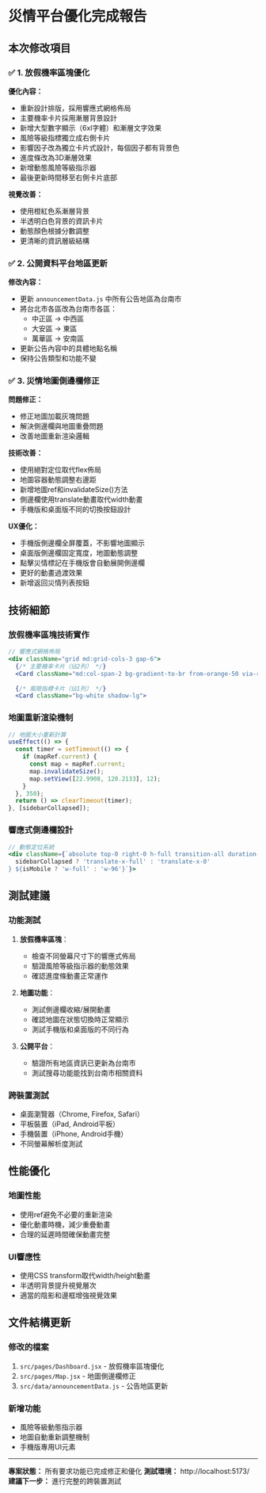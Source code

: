 # 災情平台優化完成報告

## 本次修改項目

### ✅ 1. 放假機率區塊優化
**優化內容：**
- 重新設計排版，採用響應式網格佈局
- 主要機率卡片採用漸層背景設計
- 新增大型數字顯示（6xl字體）和漸層文字效果
- 風險等級指標獨立成右側卡片
- 影響因子改為獨立卡片式設計，每個因子都有背景色
- 進度條改為3D漸層效果
- 新增動態風險等級指示器
- 最後更新時間移至右側卡片底部

**視覺改善：**
- 使用橙紅色系漸層背景
- 半透明白色背景的資訊卡片
- 動態顏色根據分數調整
- 更清晰的資訊層級結構

### ✅ 2. 公開資料平台地區更新
**修改內容：**
- 更新 `announcementData.js` 中所有公告地區為台南市
- 將台北市各區改為台南市各區：
  - 中正區 → 中西區
  - 大安區 → 東區  
  - 萬華區 → 安南區
- 更新公告內容中的具體地點名稱
- 保持公告類型和功能不變

### ✅ 3. 災情地圖側邊欄修正
**問題修正：**
- 修正地圖加載灰塊問題
- 解決側邊欄與地圖重疊問題
- 改善地圖重新渲染邏輯

**技術改善：**
- 使用絕對定位取代flex佈局
- 地圖容器動態調整右邊距
- 新增地圖ref和invalidateSize()方法
- 側邊欄使用translate動畫取代width動畫
- 手機版和桌面版不同的切換按鈕設計

**UX優化：**
- 手機版側邊欄全屏覆蓋，不影響地圖顯示
- 桌面版側邊欄固定寬度，地圖動態調整
- 點擊災情標記在手機版會自動展開側邊欄
- 更好的動畫過渡效果
- 新增返回災情列表按鈕

## 技術細節

### 放假機率區塊技術實作
```jsx
// 響應式網格佈局
<div className="grid md:grid-cols-3 gap-6">
  {/* 主要機率卡片（佔2列） */}
  <Card className="md:col-span-2 bg-gradient-to-br from-orange-50 via-red-50 to-pink-50">
  
  {/* 風險指標卡片（佔1列） */}
  <Card className="bg-white shadow-lg">
```

### 地圖重新渲染機制
```jsx
// 地圖大小重新計算
useEffect(() => {
  const timer = setTimeout(() => {
    if (mapRef.current) {
      const map = mapRef.current;
      map.invalidateSize();
      map.setView([22.9908, 120.2133], 12);
    }
  }, 350);
  return () => clearTimeout(timer);
}, [sidebarCollapsed]);
```

### 響應式側邊欄設計
```jsx
// 動態定位系統
<div className={`absolute top-0 right-0 h-full transition-all duration-300 ${
  sidebarCollapsed ? 'translate-x-full' : 'translate-x-0'
} ${isMobile ? 'w-full' : 'w-96'}`}>
```

## 測試建議

### 功能測試
1. **放假機率區塊**：
   - 檢查不同螢幕尺寸下的響應式佈局
   - 驗證風險等級指示器的動態效果
   - 確認進度條動畫正常運作

2. **地圖功能**：
   - 測試側邊欄收縮/展開動畫
   - 確認地圖在狀態切換時正常顯示
   - 測試手機版和桌面版的不同行為

3. **公開平台**：
   - 驗證所有地區資訊已更新為台南市
   - 測試搜尋功能能找到台南市相關資料

### 跨裝置測試
- 桌面瀏覽器（Chrome, Firefox, Safari）
- 平板裝置（iPad, Android平板）
- 手機裝置（iPhone, Android手機）
- 不同螢幕解析度測試

## 性能優化

### 地圖性能
- 使用ref避免不必要的重新渲染
- 優化動畫時機，減少重疊動畫
- 合理的延遲時間確保動畫完整

### UI響應性
- 使用CSS transform取代width/height動畫
- 半透明背景提升視覺層次
- 適當的陰影和邊框增強視覺效果

## 文件結構更新

### 修改的檔案
1. `src/pages/Dashboard.jsx` - 放假機率區塊優化
2. `src/pages/Map.jsx` - 地圖側邊欄修正
3. `src/data/announcementData.js` - 公告地區更新

### 新增功能
- 風險等級動態指示器
- 地圖自動重新調整機制
- 手機版專用UI元素

---

**專案狀態：** 所有要求功能已完成修正和優化
**測試環境：** http://localhost:5173/
**建議下一步：** 進行完整的跨裝置測試
